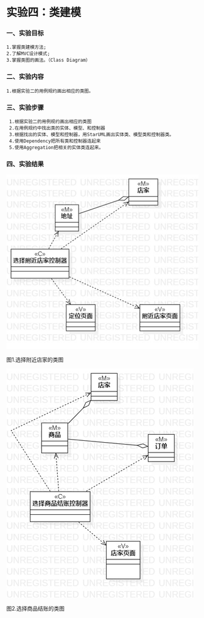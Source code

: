 # 实验四：类建模

### 一、实验目标
    1.掌握类建模方法;
    2.了解MVC设计模式;
    3.掌握类图的画法。（Class Diagram）

### 二、实验内容
    1.根据实验二的用例规约画出相应的类图。
    
       
 ### 三、实验步骤
     1.根据实验二的用例规约画出相应的类图
     2.在用例规约中找出类的实体、模型、和控制器
     3.根据找出的实体、模型和控制器，用StarUML画出实体类、模型类和控制器类。
     4.使用Dependency把所有类和控制器连起来
     5.使用Aggregation把相关的实体类连起来。
     
     
     

### 四、实验结果

  ![类图1](./shiyan4-1.jpg)
  
  
  
  
  图1.选择附近店家的类图
  
  
  ![类图图2](./shiyan4-2.jpg)
  
  
  
  
  图2.选择商品结账的类图
  
  
